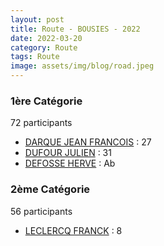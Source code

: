```yaml
---
layout: post
title: Route - BOUSIES - 2022
date: 2022-03-20
category: Route
tags: Route
image: assets/img/blog/road.jpeg
---
```


### 1ère Catégorie
72 participants
- [DARQUE JEAN FRANCOIS](https://teamspecializedlille.cc/coureurs/darquejeanfrancois) : 27
- [DUFOUR JULIEN](https://teamspecializedlille.cc/coureurs/dufourjulien) : 31
- [DEFOSSE HERVE](https://teamspecializedlille.cc/coureurs/defosseherve) : Ab

### 2ème Catégorie
56 participants
- [LECLERCQ FRANCK](https://teamspecializedlille.cc/coureurs/leclercqfranck) : 8
